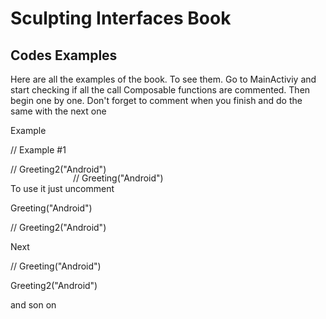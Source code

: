 <h1> Sculpting Interfaces Book </h1>

<h2> Codes Examples </h2>

<p>Here are all the examples of the book. To see them. Go to MainActiviy and start checking if all the call Composable functions are commented. Then 
begin one by one. Don't forget to comment when you finish and do the same with the next one </p>

<p> Example</p>

  // Example #1
<p style="position:absolute;margin-left:100px;">  
      // Greeting("Android") 
</p>
<p>
      // Greeting2("Android")
</p>

<p> To use it just uncomment</p>

<p>  
        Greeting("Android") 
</p>
<p>
      // Greeting2("Android")
</p>

<p>Next </p>

<p>  
      // Greeting("Android") 
</p>
<p>
       Greeting2("Android")
</p>

<p>and son on</p>





